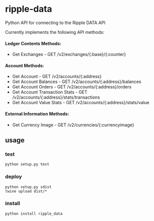 # ripple-data
Python API for connecting to the Ripple DATA API

Currently implements the following API methods:

#### Ledger Contents Methods:
- Get Exchanges - GET /v2/exchanges/{:base}/{:counter}

#### Account Methods:
- Get Account - GET /v2/accounts/{:address}
- Get Account Balances - GET /v2/accounts/{:address}/balances
- Get Account Orders - GET /v2/accounts/{:address}/orders
- Get Account Transaction Stats - GET /v2/accounts/{:address}/stats/transactions
- Get Account Value Stats - GET /v2/accounts/{:address}/stats/value

#### External Information Methods:
- Get Currency Image - GET /v2/currencies/{:currencyimage}

## usage

### test
```python setup.py test```


### deploy
```
python setup.py sdist
twine upload dist/*
```

### install
```python install ripple_data```
